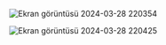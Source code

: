 ![Ekran görüntüsü 2024-03-28 220354](https://github.com/beyzacaglayan/To-Do-Project-/assets/54523165/9182a8d5-e02a-4246-b3d5-7d9bb691283e)

![Ekran görüntüsü 2024-03-28 220425](https://github.com/beyzacaglayan/To-Do-Project-/assets/54523165/041edfc8-8f9a-4414-bf2a-96ad3d26ee54)

